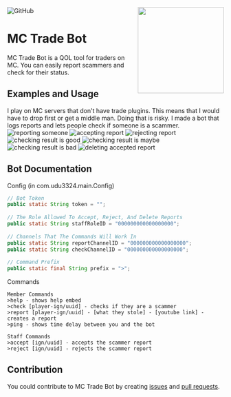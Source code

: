 <img align="right" src="https://media.discordapp.net/attachments/919010462476152832/986411438954385438/MC_Trade_Bot.png" height="200" width="200">  

<img alt="GitHub" src="https://img.shields.io/github/license/udu3324/MC-Trade-Bot">  

# MC Trade Bot
MC Trade Bot is a QOL tool for traders on MC. You can easily report scammers and check for their status.

## Examples and Usage
I play on MC servers that don't have trade plugins. This means that I would have to drop first or get a middle man. Doing that is risky. I made a bot that logs reports and lets people check if someone is a scammer.
![reporting someone](https://media.discordapp.net/attachments/956773599644090379/986413538287443998/unknown.png)
![accepting report](https://media.discordapp.net/attachments/956773599644090379/986413900645945364/unknown.png)
![rejecting report](https://media.discordapp.net/attachments/956773599644090379/986414488611881030/unknown.png)
![checking result is good](https://media.discordapp.net/attachments/956773599644090379/986414697064579092/unknown.png)
![checking result is maybe](https://media.discordapp.net/attachments/956773599644090379/986414559231348807/unknown.png)
![checking result is bad](https://media.discordapp.net/attachments/956773599644090379/986414910068097044/unknown.png)
![deleting accepted report](https://media.discordapp.net/attachments/956773599644090379/986414128216281148/unknown.png)

## Bot Documentation

Config (in com.udu3324.main.Config)
```java  
// Bot Token  
public static String token = "";  
  
// The Role Allowed To Accept, Reject, And Delete Reports  
public static String staffRoleID = "000000000000000000";  
  
// Channels That The Commands Will Work In  
public static String reportChannelID = "000000000000000000";  
public static String checkChannelID = "000000000000000000";  
  
// Command Prefix  
public static final String prefix = ">";
```  
Commands
```  
Member Commands  
>help - shows help embed  
>check [player-ign/uuid] - checks if they are a scammer  
>report [player-ign/uuid] - [what they stole] - [youtube link] - creates a report  
>ping - shows time delay between you and the bot   
  
Staff Commands  
>accept [ign/uuid] - accepts the scammer report  
>reject [ign/uuid] - rejects the scammer report  
```  

## Contribution
You could contribute to MC Trade Bot by creating  [issues](https://github.com/udu3324/MC-Trade-Bot/issues/new/choose) and  [pull requests](https://github.com/udu3324/MC-Trade-Bot/compare).
